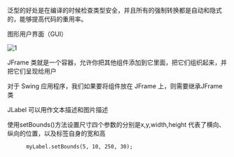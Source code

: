 泛型的好处是在编译的时候检查类型安全，并且所有的强制转换都是自动和隐式的，能够提高代码的重用率。

图形用户界面（GUI）

![1](https://dn-anything-about-doc.qbox.me/document-uid85931labid1099timestamp1436497022095.png?watermark/1/image/aHR0cDovL3N5bC1zdGF0aWMucWluaXVkbi5jb20vaW1nL3dhdGVybWFyay5wbmc=/dissolve/60/gravity/SouthEast/dx/0/dy/10)

JFrame 类就是一个容器，允许你把其他组件添加到它里面，把它们组织起来，并把它们呈现给用户

对于 Swing 应用程序，我们如果要将组件放在 JFrame 上，则需要继承JFrame 类

JLabel 可以用作文本描述和图片描述

使用setBounds()方法设置尺寸四个参数的分别是x,y,width,height 代表了横向、纵向的位置，以及标签自身的宽和高

          myLabel.setBounds(5, 10, 250, 30);

